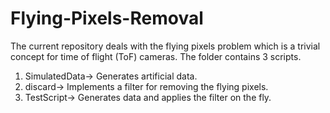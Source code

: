 # Flying-Pixels-Removal

The current repository deals with the flying pixels problem which is a trivial concept for time of flight (ToF) cameras. 
The folder contains 3 scripts.
1) SimulatedData-> Generates artificial data.
2) discard-> Implements a filter for removing the flying pixels.
3) TestScript-> Generates data and applies the filter on the fly. 
